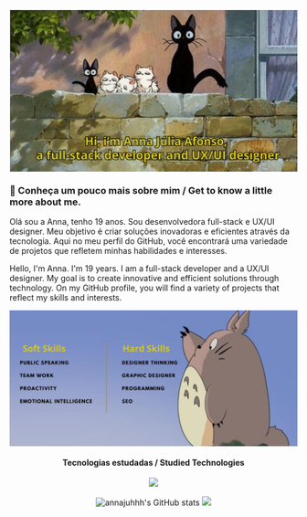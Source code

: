 <p align="left">
  <img align="center" src="imagem-github.jpg">
</p>

### 🌾 Conheça um pouco mais sobre mim / Get to know a little more about me.

Olá sou a Anna, tenho 19 anos. Sou desenvolvedora full-stack e UX/UI designer. Meu objetivo é criar soluções inovadoras e eficientes através da tecnologia. Aqui no meu perfil do GitHub, você encontrará uma variedade de projetos que refletem minhas habilidades e interesses.

Hello, I'm Anna. I'm 19 years. I am a full-stack developer and a UX/UI designer. My goal is to create innovative and efficient solutions through technology. On my GitHub profile, you will find a variety of projects that reflect my skills and interests.

<p align="center">
  <img align="center" src="img3.jpg" alt="Imagem">
</p>

<h4 align="center">Tecnologias estudadas / Studied Technologies </h4>

<p align="center">
  <a href="https://skillicons.dev">
    <img src="https://skillicons.dev/icons?i=html,css,js,react,py,ruby,c,mysql," />
  </a>
</p>

<p align="center">
  <img src="https://github-readme-stats.vercel.app/api?username=annajuhhh&show_icons=false&theme=bear&count" alt="annajuhhh's GitHub stats">
  <img height = "200em" src="https://github-readme-stats.vercel.app/api/top-langs/?username=annajuhhh&show_icons=false&theme=bear&count_private=false"/>
</div>
</p>






